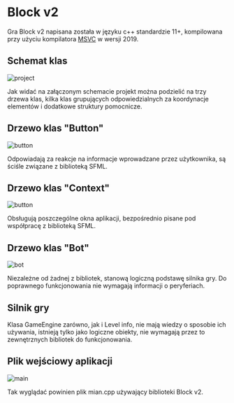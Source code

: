 # Block v2

Gra Block v2 napisana została w języku c++ standardzie 11+, kompilowana przy użyciu
kompilatora [MSVC](https://visualstudio.microsoft.com/vs/features/cplusplus/) w wersji 2019.

## Schemat klas

![project](images/klas.png "blockv2")

Jak widać na załączonym schemacie projekt można podzielić na trzy drzewa klas, kilka klas grupujących odpowiedzialnych
za koordynacje elementów i dodatkowe struktury pomocnicze.

## Drzewo klas "Button"

![button](images/button.png "blockv2")

Odpowiadają za reakcje na informacje wprowadzane przez użytkownika, są ściśle związane z biblioteką SFML.

## Drzewo klas "Context"

![button](images/context.png "blockv2")

Obsługują poszczególne okna aplikacji, bezpośrednio pisane pod współpracę z biblioteką SFML.

## Drzewo klas "Bot"

![bot](images/Bot.png "blockv2")

Niezależne od żadnej z bibliotek, stanową logiczną podstawę silnika gry. Do poprawnego funkcjonowania nie wymagają
informacji o peryferiach.

## Silnik gry

Klasa GameEngine zarówno, jak i Level info, nie mają wiedzy o sposobie ich używania, istnieją tylko jako logiczne
obiekty, nie wymagają przez to zewnętrznych bibliotek do funkcjonowania.

## Plik wejściowy aplikacji

![main](images/main.png "blockv2")

Tak wyglądać powinien plik mian.cpp używający biblioteki Block v2.